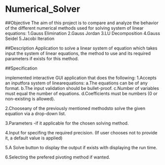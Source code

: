 # Numerical_Solver

##Objective
The aim of this project is to compare and analyze the behavior of the different numerical methods used for solving system of linear equations:
  1.Gauss Elimination
  2.Gauss Jordan
  3.LU Decomposition
  4.Gauss Seidel
  5.Jacobi Iteration

##Description
Application to solve a linear system of equation which takes input the system of linear equations, the method to use and its required parameters if exists for this method.

##Specification

implemented interactive GUI application that does the following:
  1.Accepts an inputfora system of linearequations:
  a.The equations can be of any format.
  b.The input validation should be bullet-proof.
  c.Number of variables must equal the number of equations.
  d.Coefficients must be numbers (0 or non-existing is allowed).

  2.Chooseany of the previously mentioned methodsto solve the given equation via a drop-down list.

  3.Parameters -if it applicable for the chosen solving method.

  4.Input for specifing the required precision. (If user chooses not to provide it, a default value is applied)
  
  5.A Solve button to display the output if exists with displaying the run time.

  6.Selecting the prefered pivoting method if wanted.
